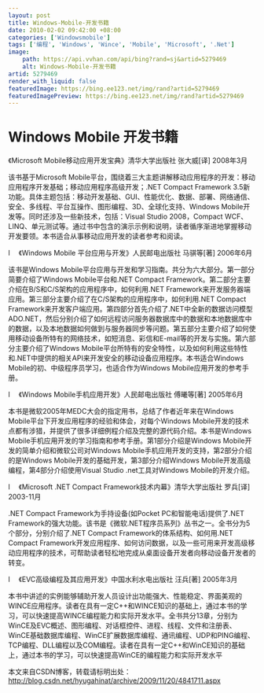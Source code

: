 ```yaml
---
layout: post
title: Windows-Mobile-开发书籍
date: 2010-02-02 09:42:00 +08:00
categories: ['Windowsmobile']
tags: ['编程', 'Windows', 'Wince', 'Mobile', 'Microsoft', '.Net']
image:
    path: https://api.vvhan.com/api/bing?rand=sj&artid=5279469
    alt: Windows-Mobile-开发书籍
artid: 5279469
render_with_liquid: false
featuredImage: https://bing.ee123.net/img/rand?artid=5279469
featuredImagePreview: https://bing.ee123.net/img/rand?artid=5279469
---
```


# Windows Mobile 开发书籍

《Microsoft Mobile移动应用开发宝典》清华大学出版社 张大威[译] 2008年3月

该书基于Microsoft Mobile平台，围绕着三大主题讲解移动应用程序的开发：移动应用程序开发基础；移动应用程序高级开发；.NET Compact Framework 3.5新功能。具体主题包括：移动开发基础、GUI、性能优化、数据、部署、网络通信、安全、多线程、平台互操作、图形编程、3D、全球化支持、Windows Mobile开发等。同时还涉及一些新技术，包括：Visual Studio 2008，Compact WCF、LINQ、单元测试等。通过书中包含的演示示例和说明，读者循序渐进地掌握移动开发要领。本书适合从事移动应用开发的读者参考和阅读。

l　 《Windows Mobile 平台应用与开发》人民邮电出版社 马骐等[著] 2006年6月

该书是Windows Mobile平台应用与开发和学习指南。共分为六大部分。第一部分简要介绍了Windows Mobile平台和.NET Compact Framework。第二部分主要介绍在B/S和C/S架构的应用程序中，如何利用.NET Framework来开发服务器端应用。第三部分主要介绍了在C/S架构的应用程序中，如何利用.NET Compact Framework来开发客户端应用。第四部分首先介绍了.NET中全新的数据访问模型ADO.NET，然后分别介绍了如何远程访问服务器数据库中的数据和本地数据库中的数据，以及本地数据如何做到与服务器同步等问题。第五部分主要介绍了如何使用移动设备所特有的网络技术，如短消息、彩信和E-mail等的开发与实施。第六部分主要介绍了Windows Mobile平台所特有的安全特性，以及如何利用这些特性和.NET中提供的相关API来开发安全的移动设备应用程序。本书适合Windows Mobile的初、中级程序员学习，也适合作为Windows Mobile应用开发的参考手册。

l　 《Windows Mobile手机应用开发》人民邮电出版社 傅曦等[著] 2005年6月

本书是微软2005年MEDC大会的指定用书，总结了作者近年来在Windows Mobile平台下开发应用程序的经验和体会，对每个Windows Mobile开发的技术点都有涉猎，并提供了很多详细例程介绍及完整的源代码介绍。本书是Windows Mobile手机应用开发的学习指南和参考手册。第1部分介绍是Windows Mobile开发的简单介绍和微软公司对Windows Mobile手机应用开发的支持，第2部分介绍的是Windows Mobile开发的基础开发，第3部分介绍Windows Mobile开发高级编程，第4部分介绍使用Visual Studio .net工具对Windows Mobile的开发介绍。

l　 《Microsoft .NET Compact Framework技术内幕》清华大学出版社 罗兵[译] 2003-11月

.NET Compact Framework为手持设备(如Pocket PC和智能电话)提供了.NET Framework的强大功能。该书是《微软.NET程序员系列》丛书之一。全书分为5个部分，分别介绍了.NET Compact Framework的体系结构、如何用.NET Compact Framework开发应用程序、如何访问数据，以及一些可用来开发高级移动应用程序的技术，可帮助读者轻松地完成从桌面设备开发者向移动设备开发者的转变。

l　 《EVC高级编程及其应用开发》中国水利水电出版社 汪兵[著] 2005年3月

本书中讲述的实例能够辅助开发人员设计出功能强大、性能稳定、界面美观的WINCE应用程序。读者在具有一定C++和WINCE知识的基础上，通过本书的学习，可以快速提高WINCE编程能力和实际开发水平。全书共分13章，分别为WinCE及EVC概述、图形编程、对话框控件、进程、线程、文件和注册表、WinCE基础数据库编程、WinCE扩展数据库编程、通讯编程、UDP和PING编程、TCP编程、DLL编程以及COM编程。读者在具有一定C++和WinCE知识的基础上，通过本书的学习，可以快速提高WinCE的编程能力和实际开发水平

本文来自CSDN博客，转载请标明出处：
<http://blog.csdn.net/hyugahinat/archive/2009/11/20/4841711.aspx>